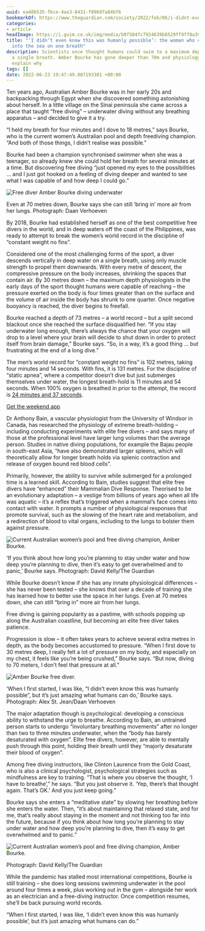 ```yaml
---
uuid: ea48b535-fbce-4ae3-8431-f89697a04bf6
bookmarkOf: https://www.theguardian.com/society/2022/feb/06/i-didnt-even-know-this-was-humanly-possible-the-woman-who-can-descend-into-the-sea-on-one-breath
categories:
- article
headImage: https://i.guim.co.uk/img/media/b0f584fc7924639b8529ff9ff8a39c45fc2908b6/0_179_3543_2125/master/3543.jpg?width=1200&height=630&quality=85&auto=format&fit=crop&overlay-align=bottom%2Cleft&overlay-width=100p&overlay-base64=L2ltZy9zdGF0aWMvb3ZlcmxheXMvdGctZGVmYXVsdC5wbmc&enable=upscale&s=6312ddfed5dcd938b88ef265e98adb17
title: "‘I didn’t even know this was humanly possible’: the woman who can descend
  into the sea on one breath"
description: Scientists once thought humans could swim to a maximum depth of 30m on
  a single breath. Amber Bourke has gone deeper than 70m and physiology alone can’t
  explain why
tags: []
date: 2022-06-23 19:47:49.887193381 +00:00
---
```


Ten years ago, Australian Amber Bourke was in her early 20s and backpacking through Egypt when she discovered something astonishing about herself. In a little village on the Sinai peninsula she came across a place that taught “free diving” – underwater diving without any breathing apparatus – and decided to give it a try.

“I held my breath for four minutes and I dove to 18 metres,” says Bourke, who is the current women’s Australian pool and depth freediving champion. “And both of those things, I didn’t realise was possible.”

Bourke had been a champion synchronised swimmer when she was a teenager, so already knew she could hold her breath for several minutes at a time. But discovering free diving “just opened my eyes to the possibilities … and I just got hooked on a feeling of diving deeper and wanted to see what I was capable of and how deep I could go.”

![Free diver Amber Bourke diving underwater ](https://i.guim.co.uk/img/media/2508db7938c27fe79259bc22bad8ee2a5ef75f43/0_0_5304_7952/master/5304.jpg?width=380&quality=85&fit=max&s=ae049fd775978a9e313df616b766f32f)

Even at 70 metres down, Bourke says she can still ‘bring in’ more air from her lungs. Photograph: Daan Verhoeven

By 2018, Bourke had established herself as one of the best competitive free divers in the world, and in deep waters off the coast of the Philippines, was ready to attempt to break the women’s world record in the discipline of “constant weight no fins”.

Considered one of the most challenging forms of the sport, a diver descends vertically in deep water on a single breath, using only muscle strength to propel them downwards. With every metre of descent, the compressive pressure on the body increases, shrinking the spaces that contain air. By 30 metres down – the maximum depth physiologists in the early days of the sport thought humans were capable of reaching – the pressure exerted on the body is four times greater than on the surface and the volume of air inside the body has shrunk to one quarter. Once negative buoyancy is reached, the diver begins to freefall.

Bourke reached a depth of 73 metres – a world record – but a split second blackout once she reached the surface disqualified her. “If you stay underwater long enough, there’s always the chance that your oxygen will drop to a level where your brain will decide to shut down in order to protect itself from brain damage,” Bourke says. “So, in a way, it’s a good thing … but frustrating at the end of a long dive.”

The men’s world record for “constant weight no fins” is 102 metres, taking four minutes and 14 seconds. With fins, it is 131 metres. For the discipline of “static apnea”, where a competitor doesn’t dive but just submerges themselves under water, the longest breath-hold is 11 minutes and 54 seconds. When 100% oxygen is breathed in prior to the attempt, the record is [24 minutes and 37 seconds](https://www.guinnessworldrecords.com/news/2021/5/freediver-holds-breath-for-almost-25-minutes-breaking-record-660285).

[Get the weekend app](https://interactive.guim.co.uk/embed/from-tool/generic/index.html?vertical=News&opinion-tint=false&title=Discover%20the%20Australia%20Weekend%20app&description=Everything%20you%20need%20to%20make%20sense%20of%20the%20week%20in%20one%20simple%2C%20elegant%20app&link=true&link-url=https%3A%2F%2Fwww.theguardian.com%2Finfo%2Fng-interactive%2F2021%2Fmar%2F17%2Fmake-sense-of-the-week-with-australia-weekend%3FINTCMP%3Dheader_au_weekend&link-label=Learn%20more)

Dr Anthony Bain, a vascular physiologist from the University of Windsor in Canada, has researched the physiology of extreme breath-holding – including conducting experiments with elite free divers – and says many of those at the professional level have larger lung volumes than the average person. Studies in native diving populations, for example the Bajau people in south-east Asia, “have also demonstrated larger spleens, which will theoretically allow for longer breath holds via splenic contraction and release of oxygen bound red blood cells”.

Primarily, however, the ability to survive while submerged for a prolonged time is a learned skill. According to Bain, studies suggest that elite free divers have “enhanced” their Mammalian Dive Response. Theorised to be an evolutionary adaptation – a vestige from billions of years ago when all life was aquatic – it’s a reflex that’s triggered when a mammal’s face comes into contact with water. It prompts a number of physiological responses that promote survival, such as the slowing of the heart rate and metabolism, and a redirection of blood to vital organs, including to the lungs to bolster them against pressure.

![Current Australian women’s pool and free diving champion, Amber Bourke.](https://i.guim.co.uk/img/media/13e5d12f063dfcf9768cb8d05a77068e26b4388b/0_0_3543_2396/master/3543.jpg?width=880&quality=85&fit=max&s=d7724d33df8973008088b7d3278f05a2)

‘If you think about how long you’re planning to stay under water and how deep you’re planning to dive, then it’s easy to get overwhelmed and to panic,’ Bourke says. Photograph: David Kelly/The Guardian

While Bourke doesn’t know if she has any innate physiological differences – she has never been tested – she knows that over a decade of training she has learned how to better use the space in her lungs. Even at 70 metres down, she can still “bring in” more air from her lungs.

Free diving is gaining popularity as a pastime, with schools popping up along the Australian coastline, but becoming an elite free diver takes patience.

Progression is slow – it often takes years to achieve several extra metres in depth, as the body becomes accustomed to pressure. “When I first dove to 30 metres deep, I really felt a lot of pressure on my body, and especially on my chest, it feels like you’re being crushed,” Bourke says. “But now, diving to 70 meters, I don’t feel that pressure at all.”

![Amber Bourke free diver.](https://i.guim.co.uk/img/media/bb70109d1cd33b4038d02efa39a5b6abc298712c/0_0_5760_3840/master/5760.jpg?width=620&quality=85&fit=max&s=405fb9fb7feb273c76e977fcae59f3be)

‘When I first started, I was like, “I didn’t even know this was humanly possible”,  but it’s just amazing what humans can do,’ Bourke says.  
Photograph: Alex St. Jean/Daan Verhoeven

The major adaptation though is psychological: developing a conscious ability to withstand the urge to breathe. According to Bain, an untrained person starts to undergo “involuntary breathing movements” after no longer than two to three minutes underwater, when the “body has barely desaturated with oxygen”. Elite free divers, however, are able to mentally push through this point, holding their breath until they “majorly desaturate their blood of oxygen”.

Among free diving instructors, like Clinton Laurence from the Gold Coast, who is also a clinical psychologist, psychological strategies such as mindfulness are key to training. “That is where you observe the thought, ‘I have to breathe’,” he says. “But you just observe it. ‘Yep, there’s that thought again. That’s OK.’ And you just keep going.”

Bourke says she enters a “meditative state” by slowing her breathing before she enters the water. Then, “it’s about maintaining that relaxed state, and for me, that’s really about staying in the moment and not thinking too far into the future, because if you think about how long you’re planning to stay under water and how deep you’re planning to dive, then it’s easy to get overwhelmed and to panic.”

![Current Australian women’s pool and free diving champion, Amber Bourke.](https://i.guim.co.uk/img/media/17ef0b6cbfd2ee36dde5687d38324f3a8680fbf0/0_0_3543_2363/master/3543.jpg?width=620&quality=85&fit=max&s=e618623334fa6cef48179150339ca90b)

Photograph: David Kelly/The Guardian

While the pandemic has stalled most international competitions, Bourke is still training – she does long sessions swimming underwater in the pool around four times a week, plus working out in the gym – alongside her work as an electrician and a free-diving instructor. Once competition resumes, she’ll be back pursuing world records.

“When I first started, I was like, ‘I didn’t even know this was humanly possible’,  but it’s just amazing what humans can do.”